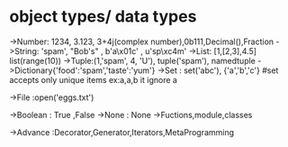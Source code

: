 # object types/ data types

->Number: 1234, 3.123, 3+4j(complex number),0b111,Decimal(),Fraction
->String: 'spam', "Bob's" , b'a\x01c' , u'sp\xc4m'
->List: [1,[2,3],4.5] list(range(10))
->Tuple:(1,'spam', 4, 'U'), tuple('spam'), namedtuple
->Dictionary{'food':'spam','taste':'yum'}
->Set : set('abc'), {'a','b','c'} #set accepts only unique items ex:a,a,b it ignore a 

->File :open('eggs.txt')

->Boolean : True ,False
->None : None
->Fuctions,module,classes

->Advance :Decorator,Generator,Iterators,MetaProgramming
